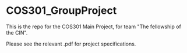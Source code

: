 # COS301_GroupProject

This is the repo for the COS301 Main Project, for team "The fellowship of the CIN".

Please see the relevant .pdf for project specifications.

